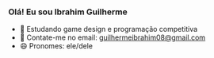 ### Olá! Eu sou Ibrahim Guilherme

- 🌱 Estudando game design e programação competitiva
- 💬 Contate-me no email: guilhermeibrahim08@gmail.com
- 😄 Pronomes: ele/dele
